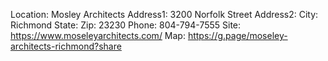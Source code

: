 Location: Mosley Architects
Address1: 3200 Norfolk Street
Address2: 
City: Richmond
State: 
Zip: 23230
Phone: 804-794-7555
Site: https://www.moseleyarchitects.com/
Map: https://g.page/moseley-architects-richmond?share